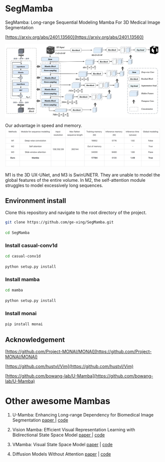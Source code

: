 # SegMamba
SegMamba: Long-range Sequential Modeling Mamba For 3D Medical Image Segmentation

[https://arxiv.org/abs/2401.13560](https://arxiv.org/abs/2401.13560)

![](images/method_figure.jpg)

Our advantage in speed and memory.
![](images/segmamba_ablation.jpg)

M1 is the 3D UX-UNet, and M3 is SwinUNETR. They are unable to model the global features of the entire volume. In M2, the self-attention module struggles to model excessively long sequences.

## Environment install
Clone this repository and navigate to the root directory of the project.

```bash
git clone https://github.com/ge-xing/SegMamba.git

cd SegMamba
```
### Install casual-conv1d

```bash
cd casual-conv1d

python setup.py install
```

### Install mamba

```bash
cd mamba

python setup.py install
```

### Install monai 

```bash
pip install monai
```


## Acknowledgement

[https://github.com/Project-MONAI/MONAI](https://github.com/Project-MONAI/MONAI)

[https://github.com/hustvl/Vim](https://github.com/hustvl/Vim)

[https://github.com/bowang-lab/U-Mamba](https://github.com/bowang-lab/U-Mamba)


# Other awesome Mambas

1. U-Mamba: Enhancing Long-range Dependency for Biomedical Image Segmentation [paper
](https://arxiv.org/abs/2401.04722) | [code](https://github.com/bowang-lab/U-Mamba)

2. Vision Mamba: Efficient Visual Representation Learning with Bidirectional State Space Model [paper
](https://arxiv.org/abs/2401.09417) | [code](https://github.com/hustvl/Vim)

3. VMamba: Visual State Space Model [paper](https://arxiv.org/abs/2401.10166) | [code](https://github.com/MzeroMiko/VMamba)

4. Diffusion Models Without Attention [paper](https://arxiv.org/abs/2311.18257) | [code]()